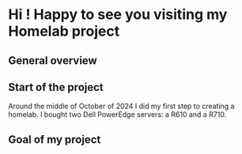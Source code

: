 # Hi ! Happy to see you visiting my Homelab project

## General overview


## Start of the project
   Around the middle of October of 2024 I did my first step to creating a homelab. I bought two Dell PowerEdge servers: a R610 and a R710.
## Goal of my project
